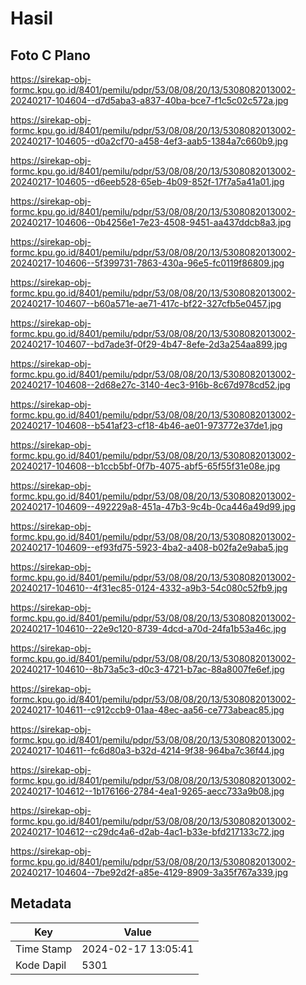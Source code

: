 # Hasil

## Foto C Plano

https://sirekap-obj-formc.kpu.go.id/8401/pemilu/pdpr/53/08/08/20/13/5308082013002-20240217-104604--d7d5aba3-a837-40ba-bce7-f1c5c02c572a.jpg

https://sirekap-obj-formc.kpu.go.id/8401/pemilu/pdpr/53/08/08/20/13/5308082013002-20240217-104605--d0a2cf70-a458-4ef3-aab5-1384a7c660b9.jpg

https://sirekap-obj-formc.kpu.go.id/8401/pemilu/pdpr/53/08/08/20/13/5308082013002-20240217-104605--d6eeb528-65eb-4b09-852f-17f7a5a41a01.jpg

https://sirekap-obj-formc.kpu.go.id/8401/pemilu/pdpr/53/08/08/20/13/5308082013002-20240217-104606--0b4256e1-7e23-4508-9451-aa437ddcb8a3.jpg

https://sirekap-obj-formc.kpu.go.id/8401/pemilu/pdpr/53/08/08/20/13/5308082013002-20240217-104606--5f399731-7863-430a-96e5-fc0119f86809.jpg

https://sirekap-obj-formc.kpu.go.id/8401/pemilu/pdpr/53/08/08/20/13/5308082013002-20240217-104607--b60a571e-ae71-417c-bf22-327cfb5e0457.jpg

https://sirekap-obj-formc.kpu.go.id/8401/pemilu/pdpr/53/08/08/20/13/5308082013002-20240217-104607--bd7ade3f-0f29-4b47-8efe-2d3a254aa899.jpg

https://sirekap-obj-formc.kpu.go.id/8401/pemilu/pdpr/53/08/08/20/13/5308082013002-20240217-104608--2d68e27c-3140-4ec3-916b-8c67d978cd52.jpg

https://sirekap-obj-formc.kpu.go.id/8401/pemilu/pdpr/53/08/08/20/13/5308082013002-20240217-104608--b541af23-cf18-4b46-ae01-973772e37de1.jpg

https://sirekap-obj-formc.kpu.go.id/8401/pemilu/pdpr/53/08/08/20/13/5308082013002-20240217-104608--b1ccb5bf-0f7b-4075-abf5-65f55f31e08e.jpg

https://sirekap-obj-formc.kpu.go.id/8401/pemilu/pdpr/53/08/08/20/13/5308082013002-20240217-104609--492229a8-451a-47b3-9c4b-0ca446a49d99.jpg

https://sirekap-obj-formc.kpu.go.id/8401/pemilu/pdpr/53/08/08/20/13/5308082013002-20240217-104609--ef93fd75-5923-4ba2-a408-b02fa2e9aba5.jpg

https://sirekap-obj-formc.kpu.go.id/8401/pemilu/pdpr/53/08/08/20/13/5308082013002-20240217-104610--4f31ec85-0124-4332-a9b3-54c080c52fb9.jpg

https://sirekap-obj-formc.kpu.go.id/8401/pemilu/pdpr/53/08/08/20/13/5308082013002-20240217-104610--22e9c120-8739-4dcd-a70d-24fa1b53a46c.jpg

https://sirekap-obj-formc.kpu.go.id/8401/pemilu/pdpr/53/08/08/20/13/5308082013002-20240217-104610--8b73a5c3-d0c3-4721-b7ac-88a8007fe6ef.jpg

https://sirekap-obj-formc.kpu.go.id/8401/pemilu/pdpr/53/08/08/20/13/5308082013002-20240217-104611--c912ccb9-01aa-48ec-aa56-ce773abeac85.jpg

https://sirekap-obj-formc.kpu.go.id/8401/pemilu/pdpr/53/08/08/20/13/5308082013002-20240217-104611--fc6d80a3-b32d-4214-9f38-964ba7c36f44.jpg

https://sirekap-obj-formc.kpu.go.id/8401/pemilu/pdpr/53/08/08/20/13/5308082013002-20240217-104612--1b176166-2784-4ea1-9265-aecc733a9b08.jpg

https://sirekap-obj-formc.kpu.go.id/8401/pemilu/pdpr/53/08/08/20/13/5308082013002-20240217-104612--c29dc4a6-d2ab-4ac1-b33e-bfd217133c72.jpg

https://sirekap-obj-formc.kpu.go.id/8401/pemilu/pdpr/53/08/08/20/13/5308082013002-20240217-104604--7be92d2f-a85e-4129-8909-3a35f767a339.jpg


## Metadata

| Key        | Value               |
| ---------- | ------------------- |
| Time Stamp | 2024-02-17 13:05:41 |
| Kode Dapil | 5301                |




